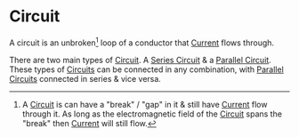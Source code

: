 # Circuit
A circuit is an unbroken[^1] loop of a conductor that [Current](../Ohms%20law/Current.md) flows through.

There are two main types of [Circuit](../../..//Electronics/Circuits/Circuit.md). A [Series Circuit](Series%20Circuit.md) & a [Parallel Circuit](Parallel%20Circuit.md). These types of [Circuits](../../..//Electronics/Circuits/Circuit.md) can be connected in any combination, with [Parallel Circuits](Parallel%20Circuit.md) connected in series & vice versa.

[^1]: A [Circuit](../../..//Electronics/Circuits/Circuit.md) is can have a "break" / "gap" in it & still have [Current](../Ohms%20law/Current.md) flow through it. As long as the electromagnetic field of the [Circuit](../../..//Electronics/Circuits/Circuit.md) spans the "break" then [Current](../Ohms%20law/Current.md) will still flow.